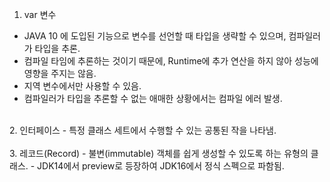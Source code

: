 1. var 변수 <br/>
 - JAVA 10 에 도입된 기능으로 변수를 선언할 때 타입을 생략할 수 있으며, 컴파일러가 타입을  추론.
 - 컴파일 타임에 추론하는 것이기 때문에, Runtime에 추가 연산을 하지 않아 성능에 영향을 주지는 않음. 
 - 지역 변수에서만 사용할 수 있음.
 - 컴파일러가 타입을 추론할 수 없는 애매한 상황에서는 컴파일 에러 발생. <br/>
<br/>
2. 인터페이스
 - 특정 클래스 세트에서 수행할 수 있는 공통된 작을 나타냄.
<br/>
<br/>
3. 레코드(Record)
 - 불변(immutable) 객체를 쉽게 생성할 수 있도록 하는 유형의 클래스.
 - JDK14에서 preview로 등장하여 JDK16에서 정식 스펙으로 파함됨.